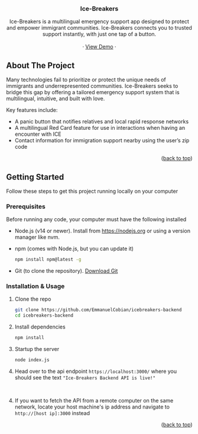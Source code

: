 <!-- PROJECT LOGO -->
<br />
<div align="center">
  <!-- <a href="https://github.com/othneildrew/Best-README-Template">
    <img src="images/logo.png" alt="Logo" width="80" height="80">
  </a> -->

  <h3 align="center">Ice-Breakers</h3>

  <p align="center">
     Ice-Breakers is a multilingual emergency support app designed to protect and empower immigrant communities. Ice-Breakers connects you to trusted support instantly, with just one tap of a button. 
    <br />
    <br />
    &middot;
    <a href="https://youtu.be/Ar62Q50fRYk">View Demo</a>
    &middot;
  </p>
</div>

<!-- ABOUT THE PROJECT -->
## About The Project

Many technologies fail to prioritize or protect the unique needs of immigrants and underrepresented communities. Ice-Breakers seeks to bridge this gap by offering a tailored emergency support system that is multilingual, intuitive, and built with love.

Key features include:

- A panic button that notifies relatives and local rapid response networks
- A multilingual Red Card feature for use in interactions when having an encounter with ICE
- Contact information for immigration support nearby using the user’s zip code


<p align="right">(<a href="#readme-top">back to top</a>)</p>


<!-- GETTING STARTED -->
## Getting Started

Follow these steps to get this project running locally on your computer

### Prerequisites

Before running any code, your computer must have the following installed
* Node.js (v14 or newer).
  Install from https://nodejs.org or using a version manager like nvm.

* npm (comes with Node.js, but you can update it)
  ```sh
  npm install npm@latest -g
  ```

* Git (to clone the repository).
  [Download Git](https://git-scm.com/downloads)

### Installation & Usage

1. Clone the repo
   ```sh
   git clone https://github.com/EmmanuelCobian/icebreakers-backend
   cd icebreakers-backend
   ```
2. Install dependencies
   ```sh
   npm install
   ```
3. Startup the server
   ```sh
   node index.js
   ```
4. Head over to the api endpoint `https://localhost:3000/` where you should see the text `"Ice-Breakers Backend API is live!"`
<br />

4. If you want to fetch the API from a remote computer on the same network, locate your host machine's ip address and navigate to `http://[host ip]:3000` instead

<p align="right">(<a href="#readme-top">back to top</a>)</p>